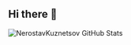 ## Hi there 👋

![NerostavKuznetsov GitHub Stats](https://github-readme-stats.vercel.app/api?username=NerostavKuznetsov&show_icons=true&count_private=true&theme=merko)




